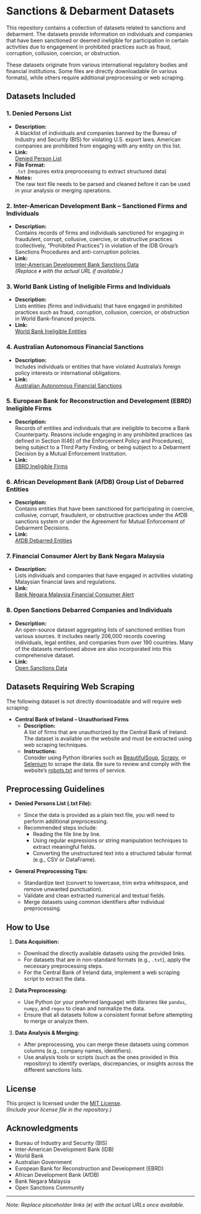 # Sanctions & Debarment Datasets

This repository contains a collection of datasets related to sanctions and debarment. The datasets provide information on individuals and companies that have been sanctioned or deemed ineligible for participation in certain activities due to engagement in prohibited practices such as fraud, corruption, collusion, coercion, or obstruction.

These datasets originate from various international regulatory bodies and financial institutions. Some files are directly downloadable (in various formats), while others require additional preprocessing or web scraping.

## Datasets Included

### 1. Denied Persons List
- **Description:**  
  A blacklist of individuals and companies banned by the Bureau of Industry and Security (BIS) for violating U.S. export laws. American companies are prohibited from engaging with any entity on this list.
- **Link:**  
  [Denied Person List](https://www.bis.doc.gov/index.php/policy-guidance/lists-of-parties-of-concern/denied-persons-list) 
- **File Format:**  
  `.txt` (requires extra preprocessing to extract structured data)
- **Notes:**  
  The raw text file needs to be parsed and cleaned before it can be used in your analysis or merging operations.

### 2. Inter-American Development Bank – Sanctioned Firms and Individuals
- **Description:**  
  Contains records of firms and individuals sanctioned for engaging in fraudulent, corrupt, collusive, coercive, or obstructive practices (collectively, “Prohibited Practices”) in violation of the IDB Group’s Sanctions Procedures and anti-corruption policies.
- **Link:**  
  [Inter-American Development Bank Sanctions Data](#)  
  *(Replace `#` with the actual URL if available.)*

### 3. World Bank Listing of Ineligible Firms and Individuals
- **Description:**  
  Lists entities (firms and individuals) that have engaged in prohibited practices such as fraud, corruption, collusion, coercion, or obstruction in World Bank-financed projects.
- **Link:**  
  [World Bank Ineligible Entities](#)

### 4. Australian Autonomous Financial Sanctions
- **Description:**  
  Includes individuals or entities that have violated Australia’s foreign policy interests or international obligations.
- **Link:**  
  [Australian Autonomous Financial Sanctions](#)

### 5. European Bank for Reconstruction and Development (EBRD) Ineligible Firms
- **Description:**  
  Records of entities and individuals that are ineligible to become a Bank Counterparty. Reasons include engaging in any prohibited practices (as defined in Section II(46) of the Enforcement Policy and Procedures), being subject to a Third Party Finding, or being subject to a Debarment Decision by a Mutual Enforcement Institution.
- **Link:**  
  [EBRD Ineligible Firms](#)

### 6. African Development Bank (AfDB) Group List of Debarred Entities
- **Description:**  
  Contains entities that have been sanctioned for participating in coercive, collusive, corrupt, fraudulent, or obstructive practices under the AfDB sanctions system or under the Agreement for Mutual Enforcement of Debarment Decisions.
- **Link:**  
  [AfDB Debarred Entities](#)

### 7. Financial Consumer Alert by Bank Negara Malaysia
- **Description:**  
  Lists individuals and companies that have engaged in activities violating Malaysian financial laws and regulations.
- **Link:**  
  [Bank Negara Malaysia Financial Consumer Alert](#)

### 8. Open Sanctions Debarred Companies and Individuals
- **Description:**  
  An open-source dataset aggregating lists of sanctioned entities from various sources. It includes nearly 206,000 records covering individuals, legal entities, and companies from over 190 countries. Many of the datasets mentioned above are also incorporated into this comprehensive dataset.
- **Link:**  
  [Open Sanctions Data](#)

## Datasets Requiring Web Scraping

The following dataset is not directly downloadable and will require web scraping:

- **Central Bank of Ireland – Unauthorised Firms**
  - **Description:**  
    A list of firms that are unauthorized by the Central Bank of Ireland. The dataset is available on the website and must be extracted using web scraping techniques.
  - **Instructions:**  
    Consider using Python libraries such as [BeautifulSoup](https://www.crummy.com/software/BeautifulSoup/bs4/doc/), [Scrapy](https://scrapy.org/), or [Selenium](https://www.selenium.dev/) to scrape the data. Be sure to review and comply with the website’s [robots.txt](https://www.robotstxt.org/) and terms of service.

## Preprocessing Guidelines

- **Denied Persons List (.txt File):**  
  - Since the data is provided as a plain text file, you will need to perform additional preprocessing.  
  - Recommended steps include:  
    - Reading the file line by line.
    - Using regular expressions or string manipulation techniques to extract meaningful fields.
    - Converting the unstructured text into a structured tabular format (e.g., CSV or DataFrame).

- **General Preprocessing Tips:**  
  - Standardize text (convert to lowercase, trim extra whitespace, and remove unwanted punctuation).
  - Validate and clean extracted numerical and textual fields.
  - Merge datasets using common identifiers after individual preprocessing.

## How to Use

1. **Data Acquisition:**  
   - Download the directly available datasets using the provided links.
   - For datasets that are in non-standard formats (e.g., `.txt`), apply the necessary preprocessing steps.
   - For the Central Bank of Ireland data, implement a web scraping script to extract the data.

2. **Data Preprocessing:**  
   - Use Python (or your preferred language) with libraries like `pandas`, `numpy`, and `regex` to clean and normalize the data.
   - Ensure that all datasets follow a consistent format before attempting to merge or analyze them.

3. **Data Analysis & Merging:**  
   - After preprocessing, you can merge these datasets using common columns (e.g., company names, identifiers).
   - Use analysis tools or scripts (such as the ones provided in this repository) to identify overlaps, discrepancies, or insights across the different sanctions lists.

## License

This project is licensed under the [MIT License](LICENSE).  
*(Include your license file in the repository.)*

## Acknowledgments

- Bureau of Industry and Security (BIS)
- Inter-American Development Bank (IDB)
- World Bank
- Australian Government
- European Bank for Reconstruction and Development (EBRD)
- African Development Bank (AfDB)
- Bank Negara Malaysia
- Open Sanctions Community

---

*Note: Replace placeholder links (`#`) with the actual URLs once available.*
